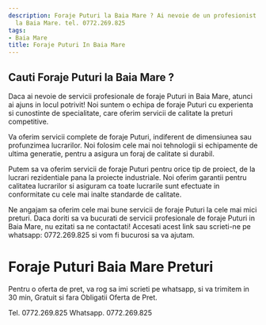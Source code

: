 ```yaml
---
description: Foraje Puturi la Baia Mare ? Ai nevoie de un profesionist in Foraje Puturi
  la Baia Mare. tel. 0772.269.825
tags:
- Baia Mare
title: Foraje Puturi In Baia Mare
---
```



## Cauti Foraje Puturi la Baia Mare ?

Daca ai nevoie de servicii profesionale de foraje Puturi in Baia Mare, atunci ai ajuns in locul potrivit! 
Noi suntem o echipa de foraje Puturi cu experienta si cunostinte de specialitate, care oferim servicii de calitate la preturi competitive.

Va oferim servicii complete de foraje Puturi, indiferent de dimensiunea sau profunzimea lucrarilor.
Noi folosim cele mai noi tehnologii si echipamente de ultima generatie, pentru a asigura un foraj de calitate si durabil.

Putem sa va oferim servicii de foraje Puturi pentru orice tip de proiect, de la lucrari rezidentiale pana la proiecte industriale.
Noi oferim garantii pentru calitatea lucrarilor si asiguram ca toate lucrarile sunt efectuate in conformitate cu cele mai inalte standarde de calitate.

Ne angajam sa oferim cele mai bune servicii de foraje Puturi la cele mai mici preturi.
Daca doriti sa va bucurati de servicii profesionale de foraje Puturi in Baia Mare, nu ezitati sa ne contactati! 
Accesati acest link sau scrieti-ne pe whatsapp: 0772.269.825 si vom fi bucurosi sa va ajutam.

# Foraje Puturi Baia Mare Preturi
Pentru o oferta de pret, va rog sa imi scrieti pe whatsapp, si va trimitem in 30 min, Gratuit si fara Obligatii Oferta de Pret.

Tel. 0772.269.825
Whatsapp. 0772.269.825